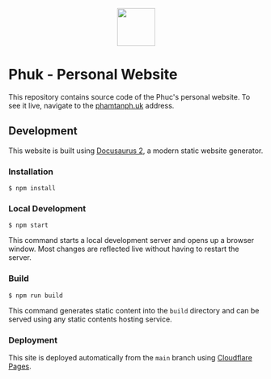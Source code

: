 <p align="center">
 <img src="https://raw.githubusercontent.com/pkosiec/website/main/static/img/logo.png" width="75">
</p>

# Phuk - Personal Website

This repository contains source code of the Phuc's personal website. To see it live, navigate to the [phamtanph.uk](https://phamtanph.uk) address.

## Development

This website is built using [Docusaurus 2](https://docusaurus.io/), a modern static website generator.

### Installation

```
$ npm install
```

### Local Development

```
$ npm start
```

This command starts a local development server and opens up a browser window. Most changes are reflected live without having to restart the server.

### Build

```
$ npm run build
```

This command generates static content into the `build` directory and can be served using any static contents hosting service.

### Deployment

This site is deployed automatically from the `main` branch using [Cloudflare Pages](https://pages.cloudflare.com/).
